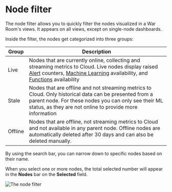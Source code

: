 # Node filter

The node filter allows you to quickly filter the nodes visualized in a War Room's views. It appears on all views, except on single-node dashboards.

Inside the filter, the nodes get categorized into three groups:

| Group   | Description                                                                                                                                                                                                                                                                                                                                                                                                           |
|---------|-----------------------------------------------------------------------------------------------------------------------------------------------------------------------------------------------------------------------------------------------------------------------------------------------------------------------------------------------------------------------------------------------------------------------|
| Live    | Nodes that are currently online, collecting and streaming metrics to Cloud. Live nodes display raised [Alert](/docs/dashboards-and-charts/alerts-tab.md) counters, [Machine Learning](/src/ml/README.md) availability, and [Functions](/docs/top-monitoring-netdata-functions.md) availability |
| Stale   | Nodes that are offline and not streaming metrics to Cloud. Only historical data can be presented from a parent node. For these nodes you can only see their ML status, as they are not online to provide more information                                                                                                                                                                                             |
| Offline | Nodes that are offline, not streaming metrics to Cloud and not available in any parent node. Offline nodes are automatically deleted after 30 days and can also be deleted manually.                                                                                                                                                                                                                                  |

By using the search bar, you can narrow down to specific nodes based on their name.

When you select one or more nodes, the total selected number will appear in the **Nodes** bar on the **Selected** field.

![The node filter](https://user-images.githubusercontent.com/70198089/225249850-60ce4fcc-4398-4412-a6b5-6082308f4e60.png)
